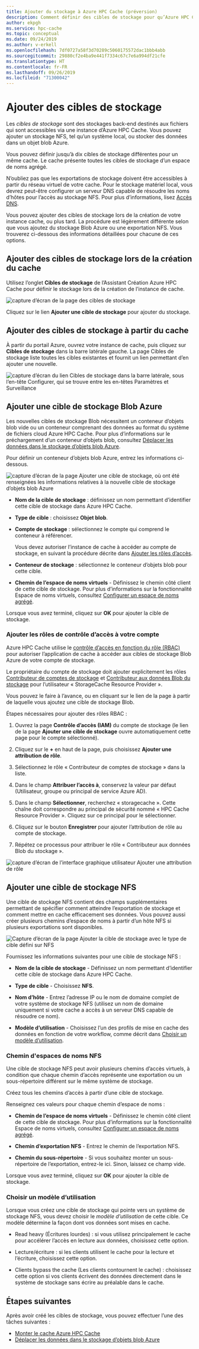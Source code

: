 ```yaml
---
title: Ajouter du stockage à Azure HPC Cache (préversion)
description: Comment définir des cibles de stockage pour qu’Azure HPC Cache puisse utiliser votre système NFS local ou des conteneurs d’objets blob Azure dans le but de stocker des fichiers à long terme
author: ekpgh
ms.service: hpc-cache
ms.topic: conceptual
ms.date: 09/24/2019
ms.author: v-erkell
ms.openlocfilehash: 7df0727a58f3d70289c5060175572dac1bbb4abb
ms.sourcegitcommit: 29880cf2e4ba9e441f7334c67c7e6a994df21cfe
ms.translationtype: HT
ms.contentlocale: fr-FR
ms.lasthandoff: 09/26/2019
ms.locfileid: "71300042"
---
```

# <a name="add-storage-targets"></a>Ajouter des cibles de stockage

Les *cibles de stockage* sont des stockages back-end destinés aux fichiers qui sont accessibles via une instance d’Azure HPC Cache. Vous pouvez ajouter un stockage NFS, tel qu’un système local, ou stocker des données dans un objet blob Azure.

Vous pouvez définir jusqu’à dix cibles de stockage différentes pour un même cache. Le cache présente toutes les cibles de stockage d’un espace de noms agrégé.

N’oubliez pas que les exportations de stockage doivent être accessibles à partir du réseau virtuel de votre cache. Pour le stockage matériel local, vous devrez peut-être configurer un serveur DNS capable de résoudre les noms d’hôtes pour l’accès au stockage NFS. Pour plus d’informations, lisez [Accès DNS](hpc-cache-prereqs.md#dns-access).

Vous pouvez ajouter des cibles de stockage lors de la création de votre instance cache, ou plus tard. La procédure est légèrement différente selon que vous ajoutez du stockage Blob Azure ou une exportation NFS. Vous trouverez ci-dessous des informations détaillées pour chacune de ces options.

## <a name="add-storage-targets-while-creating-the-cache"></a>Ajouter des cibles de stockage lors de la création du cache

Utilisez l’onglet **Cibles de stockage** de l’Assistant Création Azure HPC Cache pour définir le stockage lors de la création de l’instance de cache.

![capture d’écran de la page des cibles de stockage](media/hpc-cache-storage-targets-pop.png)

Cliquez sur le lien **Ajouter une cible de stockage** pour ajouter du stockage.

## <a name="add-storage-targets-from-the-cache"></a>Ajouter des cibles de stockage à partir du cache

À partir du portail Azure, ouvrez votre instance de cache, puis cliquez sur **Cibles de stockage** dans la barre latérale gauche. La page Cibles de stockage liste toutes les cibles existantes et fournit un lien permettant d’en ajouter une nouvelle.

![capture d’écran du lien Cibles de stockage dans la barre latérale, sous l’en-tête Configurer, qui se trouve entre les en-têtes Paramètres et Surveillance](media/hpc-cache-storage-targets-sidebar.png)

## <a name="add-a-new-azure-blob-storage-target"></a>Ajouter une cible de stockage Blob Azure

Les nouvelles cibles de stockage Blob nécessitent un conteneur d’objets blob vide ou un conteneur comprenant des données au format du système de fichiers cloud Azure HPC Cache. Pour plus d’informations sur le préchargement d’un conteneur d’objets blob, consultez [Déplacer les données dans le stockage d’objets blob Azure](hpc-cache-ingest.md).

Pour définir un conteneur d’objets blob Azure, entrez les informations ci-dessous.

![capture d’écran de la page Ajouter une cible de stockage, où ont été renseignées les informations relatives à la nouvelle cible de stockage d’objets blob Azure](media/hpc-cache-add-blob.png)

<!-- need to replace screenshot after note text is updated with both required RBAC roles -->

* **Nom de la cible de stockage** : définissez un nom permettant d’identifier cette cible de stockage dans Azure HPC Cache.
* **Type de cible** : choisissez **Objet blob**.
* **Compte de stockage** : sélectionnez le compte qui comprend le conteneur à référencer.

  Vous devez autoriser l’instance de cache à accéder au compte de stockage, en suivant la procédure décrite dans [Ajouter les rôles d’accès](#add-the-access-control-roles-to-your-account).
* **Conteneur de stockage** : sélectionnez le conteneur d’objets blob pour cette cible.

* **Chemin de l’espace de noms virtuels** - Définissez le chemin côté client de cette cible de stockage. Pour plus d’informations sur la fonctionnalité Espace de noms virtuels, consultez [Configurer un espace de noms agrégé](hpc-cache-namespace.md).

Lorsque vous avez terminé, cliquez sur **OK** pour ajouter la cible de stockage.

### <a name="add-the-access-control-roles-to-your-account"></a>Ajouter les rôles de contrôle d’accès à votre compte

Azure HPC Cache utilise le [contrôle d’accès en fonction du rôle (RBAC)](https://docs.microsoft.com/azure/role-based-access-control/index) pour autoriser l’application de cache à accéder aux cibles de stockage Blob Azure de votre compte de stockage.

Le propriétaire du compte de stockage doit ajouter explicitement les rôles [Contributeur de comptes de stockage](https://docs.microsoft.com/azure/role-based-access-control/built-in-roles#storage-account-contributor) et [Contributeur aux données Blob du stockage](https://docs.microsoft.com/azure/role-based-access-control/built-in-roles#storage-blob-data-contributor) pour l’utilisateur « StorageCache Resource Provider ».

Vous pouvez le faire à l’avance, ou en cliquant sur le lien de la page à partir de laquelle vous ajoutez une cible de stockage Blob.

Étapes nécessaires pour ajouter des rôles RBAC :

1. Ouvrez la page **Contrôle d’accès (IAM)** du compte de stockage (le lien de la page **Ajouter une cible de stockage** ouvre automatiquement cette page pour le compte sélectionné).

1. Cliquez sur le **+** en haut de la page, puis choisissez **Ajouter une attribution de rôle**.

1. Sélectionnez le rôle « Contributeur de comptes de stockage » dans la liste.

1. Dans le champ **Attribuer l’accès à**, conservez la valeur par défaut (Utilisateur, groupe ou principal de service Azure AD).  

1. Dans le champ **Sélectionner**, recherchez « storagecache ».  Cette chaîne doit correspondre au principal de sécurité nommé « HPC Cache Resource Provider ». Cliquez sur ce principal pour le sélectionner.

1. Cliquez sur le bouton **Enregistrer** pour ajouter l’attribution de rôle au compte de stockage.

1. Répétez ce processus pour attribuer le rôle « Contributeur aux données Blob du stockage ».  

![capture d’écran de l’interface graphique utilisateur Ajouter une attribution de rôle](media/hpc-cache-add-role.png)

## <a name="add-a-new-nfs-storage-target"></a>Ajouter une cible de stockage NFS

Une cible de stockage NFS contient des champs supplémentaires permettant de spécifier comment atteindre l’exportation de stockage et comment mettre en cache efficacement ses données. Vous pouvez aussi créer plusieurs chemins d’espace de noms à partir d’un hôte NFS si plusieurs exportations sont disponibles.

![Capture d’écran de la page Ajouter la cible de stockage avec le type de cible défini sur NFS](media/hpc-cache-add-nfs-target.png)

Fournissez les informations suivantes pour une cible de stockage NFS :

* **Nom de la cible de stockage** - Définissez un nom permettant d’identifier cette cible de stockage dans Azure HPC Cache.

* **Type de cible** - Choisissez **NFS**.

* **Nom d’hôte** - Entrez l’adresse IP ou le nom de domaine complet de votre système de stockage NFS (utilisez un nom de domaine uniquement si votre cache a accès à un serveur DNS capable de résoudre ce nom).

* **Modèle d’utilisation** - Choisissez l’un des profils de mise en cache des données en fonction de votre workflow, comme décrit dans [Choisir un modèle d’utilisation](#choose-a-usage-model).

### <a name="nfs-namespace-paths"></a>Chemin d'espaces de noms NFS

Une cible de stockage NFS peut avoir plusieurs chemins d’accès virtuels, à condition que chaque chemin d’accès représente une exportation ou un sous-répertoire différent sur le même système de stockage.

Créez tous les chemins d’accès à partir d’une cible de stockage.
<!-- You can create multiple namespace paths to represent different exports on the same NFS storage system, but you must create them all from one storage target. -->

Renseignez ces valeurs pour chaque chemin d’espace de noms : 

* **Chemin de l’espace de noms virtuels** - Définissez le chemin côté client de cette cible de stockage. Pour plus d’informations sur la fonctionnalité Espace de noms virtuels, consultez [Configurer un espace de noms agrégé](hpc-cache-namespace.md).

<!--  The virtual path should start with a slash ``/``. -->

* **Chemin d’exportation NFS** - Entrez le chemin de l’exportation NFS.

* **Chemin du sous-répertoire** - Si vous souhaitez monter un sous-répertoire de l’exportation, entrez-le ici. Sinon, laissez ce champ vide. 

Lorsque vous avez terminé, cliquez sur **OK** pour ajouter la cible de stockage.

### <a name="choose-a-usage-model"></a>Choisir un modèle d’utilisation
<!-- referenced from GUI - update aka.ms link if you change this heading -->

Lorsque vous créez une cible de stockage qui pointe vers un système de stockage NFS, vous devez choisir le *modèle d’utilisation* de cette cible. Ce modèle détermine la façon dont vos données sont mises en cache.

* Read heavy (Écritures lourdes) : si vous utilisez principalement le cache pour accélérer l’accès en lecture aux données, choisissez cette option. 

* Lecture/écriture : si les clients utilisent le cache pour la lecture et l’écriture, choisissez cette option.

* Clients bypass the cache (Les clients contournent le cache) : choisissez cette option si vos clients écrivent des données directement dans le système de stockage sans écrire au préalable dans le cache.

## <a name="next-steps"></a>Étapes suivantes

Après avoir créé les cibles de stockage, vous pouvez effectuer l’une des tâches suivantes :

* [Monter le cache Azure HPC Cache](hpc-cache-mount.md)
* [Déplacer les données dans le stockage d’objets blob Azure](hpc-cache-ingest.md)